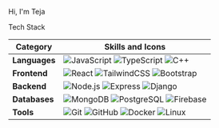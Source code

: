  Hi, I'm Teja  

 Tech Stack  

| Category | Skills and Icons |
|---|---|
| **Languages** | ![JavaScript](https://img.shields.io/badge/JavaScript-000?logo=javascript&logoColor=F7DF1E&style=for-the-badge) ![TypeScript](https://img.shields.io/badge/TypeScript-000?logo=typescript&logoColor=3178C6&style=for-the-badge) ![C++](https://img.shields.io/badge/C%2B%2B-000?logo=c%2B%2B&logoColor=00599C&style=for-the-badge) |
| **Frontend** | ![React](https://img.shields.io/badge/React-000?logo=react&logoColor=61DAFB&style=for-the-badge) ![TailwindCSS](https://img.shields.io/badge/TailwindCSS-000?logo=tailwindcss&logoColor=38B2AC&style=for-the-badge) ![Bootstrap](https://img.shields.io/badge/Bootstrap-000?logo=bootstrap&logoColor=7952B3&style=for-the-badge) |
| **Backend** | ![Node.js](https://img.shields.io/badge/Node.js-000?logo=node.js&logoColor=339933&style=for-the-badge) ![Express](https://img.shields.io/badge/Express-000?logo=express&logoColor=fff&style=for-the-badge) ![Django](https://img.shields.io/badge/Django-000?logo=django&logoColor=0C4B33&style=for-the-badge) |
| **Databases** | ![MongoDB](https://img.shields.io/badge/MongoDB-000?logo=mongodb&logoColor=47A248&style=for-the-badge) ![PostgreSQL](https://img.shields.io/badge/PostgreSQL-000?logo=postgresql&logoColor=336791&style=for-the-badge) ![Firebase](https://img.shields.io/badge/Firebase-000?logo=firebase&logoColor=FFCA28&style=for-the-badge) |
| **Tools** | ![Git](https://img.shields.io/badge/Git-000?logo=git&logoColor=F05032&style=for-the-badge) ![GitHub](https://img.shields.io/badge/GitHub-000?logo=github&logoColor=fff&style=for-the-badge) ![Docker](https://img.shields.io/badge/Docker-000?logo=docker&logoColor=2496ED&style=for-the-badge) ![Linux](https://img.shields.io/badge/Linux-000?logo=linux&logoColor=FCC624&style=for-the-badge) |
